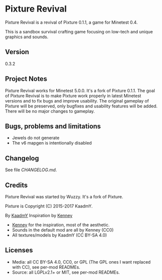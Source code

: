# Pixture Revival

Pixture Revival is a revival of Pixture 0.1.1, a game for Minetest 0.4.

This is a sandbox survival crafting game focusing on low-tech and
unique graphics and sounds.

## Version
0.3.2

## Project Notes

Pixture Revival works for Minetest 5.0.0. It's a fork of Pixture 0.1.1.
The goal of Pixture Revival is to make Pixture work properly in
latest Minetest versions and to fix bugs and improve usability.
The original gameplay of Pixture will be preserved, only bugfixes
and usability features will be added.
There will be no major changes to gameplay.

## Bugs, problems and limitations

- Jewels do not generate
- The v6 mapgen is intentionally disabled

## Changelog

See file *CHANGELOG.md*.

## Credits

Pixture Revival was started by Wuzzy. It's a fork of Pixture.

Pixture is Copyright (C) 2015-2017 KaadmY.

By [KaadmY](https://github.com/kaadmy)
Inspiration by [Kenney](http://kenney.nl)

- [Kenney](http://kenney.nl) for the inspiration, most of the aesthetic.
- Sounds in the default mod are all by Kenney (CC0)
- All textures/models by KaadmY (CC BY-SA 4.0)

## Licenses

- Media: all CC BY-SA 4.0, CC0, or GPL (The GPL ones I want replaced with CC),
  see per-mod READMEs.
- Source: all LGPLv2.1+ or MIT, see per-mod READMEs.
